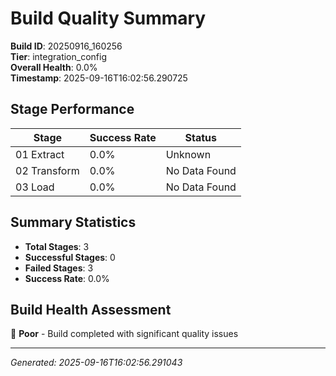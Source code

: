 # Build Quality Summary

**Build ID**: 20250916_160256  
**Tier**: integration_config  
**Overall Health**: 0.0%  
**Timestamp**: 2025-09-16T16:02:56.290725

## Stage Performance

| Stage | Success Rate | Status |
|-------|-------------|--------|
| 01 Extract | 0.0% | Unknown |
| 02 Transform | 0.0% | No Data Found |
| 03 Load | 0.0% | No Data Found |


## Summary Statistics

- **Total Stages**: 3
- **Successful Stages**: 0
- **Failed Stages**: 3
- **Success Rate**: 0.0%

## Build Health Assessment

🔴 **Poor** - Build completed with significant quality issues

---
*Generated: 2025-09-16T16:02:56.291043*
